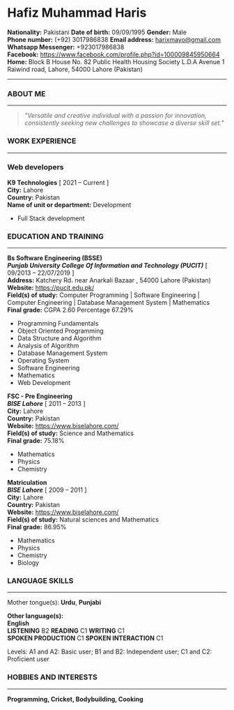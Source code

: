 # Hafiz Muhammad Haris
**Nationality:** Pakistani **Date of birth:** 09/09/1995 **Gender:** Male\
**Phone number:** (+92) 3017986838 **Email address:** harixmayo@gmail.com\
**Whatsapp Messenger:** +923017986838\
**Facebook:** https://www.facebook.com/profile.php?id=100009845950664 \
**Home:** Block B House No. 82 Public Health Housing Society L.D.A Avenue 1 Raiwind
road, Lahore, 54000 Lahore (Pakistan)
***


### ABOUT ME
***
>*"Versatile and creative individual with a passion for innovation, consistently seeking new challenges to showcase
a diverse skill set."* 


### WORK EXPERIENCE
***
### Web developers
**K9 Technologies** [ 2021 – Current ]\
**City:** Lahore\
**Country:** Pakistan\
**Name of unit or department:** Development 
- Full Stack development 

### EDUCATION AND TRAINING
***
**Bs Software Engineering (BSSE)** \
***Punjab University College Of Information and Technology (PUCIT)*** [ 09/2013 – 22/07/2019 ] \
**Address:** Katchery Rd، near Anarkali Bazaar , 54000 Lahore (Pakistan) \
**Website:** https://pucit.edu.pk/ \
**Field(s) of study:** Computer Programming | Software Engineering | Computer Engineering | Database
Management System | Mathematics \
**Final grade:** CGPA 2.60 Percentage 67.29% 

- Programming Fundamentals
- Object Oriented Programming
- Data Structure and Algorithm
- Analysis of Algorithm
- Database Management System
- Operating System
- Software Engineering
- Mathematics
- Web Development 

**FSC - Pre Engineering** \
***BISE Lahore*** [ 2011 – 2013 ]\
**City:** Lahore \
**Country:** Pakistan \
**Website:** https://www.biselahore.com/ \
**Field(s) of study:** Science and Mathematics \
**Final grade:** 75.18% 

- Mathematics 
- Physics 
- Chemistry 

**Matriculation** \
***BISE Lahore*** [ 2009 – 2011 ]\
**City:** Lahore\
**Country:** Pakistan\
**Website:** https://www.biselahore.com/ \
**Field(s) of study:** Natural sciences and Mathematics\
**Final grade:** 86.95%

- Mathematics 
- Physics 
- Chemistry 
- Biology

### LANGUAGE SKILLS
***
Mother tongue(s): **Urdu**, **Punjabi**

**Other language(s):** \
**English** \
**LISTENING** B2 **READING** C1 **WRITING** C1 \
**SPOKEN PRODUCTION** C1 **SPOKEN INTERACTION** C1 

Levels: A1 and A2: Basic user; B1 and B2: Independent user; C1 and C2: Proficient user

### HOBBIES AND INTERESTS
***
**Programming, Cricket, Bodybuilding, Cooking**
